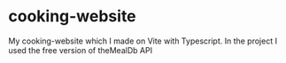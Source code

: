# cooking-website
My cooking-website which I made on Vite with Typescript. In the project I used the free version of theMealDb API
